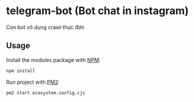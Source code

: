 # telegram-bot (Bot chat in instagram)
Con bot vô dụng crawl thực đơn

## Usage

Install the modules package with [NPM](https://www.npmjs.org/):

```sh
npm install
```

Run project with [PM2](https://pm2.keymetrics.io/):

```sh
pm2 start ecosystem.config.cjs
```
